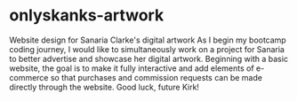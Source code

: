 # onlyskanks-artwork
Website design for Sanaria Clarke's digital artwork
As I begin my bootcamp coding journey, I would like to simultaneously work on a project for Sanaria to better advertise and showcase her digital artwork. Beginning with a basic website, the goal is to make it fully interactive and add elements of e-commerce so that purchases and commission requests can be made directly through the website. Good luck, future Kirk!
